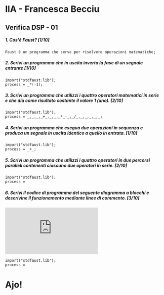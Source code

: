 # IIA - Francesca Becciu

## Verifica DSP - 01

##### 1. Cos'è Faust? [1/10]

```
Faust è un programma che serve per risolvere operazioni matematiche;
```

##### 2. Scrivi un programma che in uscita inverta la fase di un segnale entrante [1/10]

```
import("stdfaust.lib");
process = _*(-1);
```

##### 3. Scrivi un programma che utilizzi i quattro operatori matematici in serie e che dia come risultato costante il valore 1 (_uno_). [2/10]

```
import("stdfaust.lib");
process = _,_,_,_+_,_,_,_*_-_,_/_,_,_,_,_,_;
```

##### 4. Scrivi un programma che esegua due operazioni in sequenza e produca un segnale in uscita identico a quello in entrata. [1/10]

```
import("stdfaust.lib");
process = _+_;
```

##### 5. Scrivi un programma che utilizzi i quattro operatori in due percorsi paralleli contenenti ciascuno due operatori in serie. [2/10]

```
import("stdfaust.lib");
process = 
```

##### 6. Scrivi il codice di programma del seguente diagramma a blocchi e descrivine il funzionamento mediante linee di commento. [3/10]

![quattro somme parallele](https://github.com/LSSN/2019-11-21-2A-DSP/blob/master/process.pdf)

```
import("stdfaust.lib");
process =
```


# Ajo!
